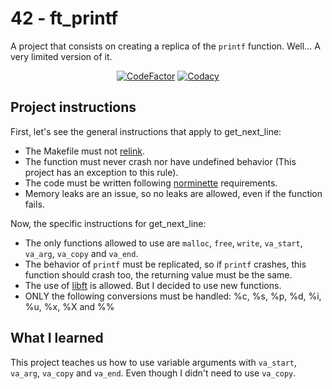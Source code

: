 # 42 - ft_printf
A project that consists on creating a replica of the `printf` function. Well... A very limited version of it.

<div align=center>
<a href="https://www.codefactor.io/repository/github/xdec0de/42printf"><img src="https://www.codefactor.io/repository/github/xdec0de/42printf/badge" alt="CodeFactor"/></a>
<a href="https://app.codacy.com/gh/xDec0de/42printf"><img src="https://app.codacy.com/project/badge/Grade/016a53fa76b24af983e035a00a3566b5" alt="Codacy"/></a>
</div>

## Project instructions
First, let's see the general instructions that apply to get_next_line:
- The Makefile must not [relink](https://stackoverflow.com/questions/52502399/what-does-it-mean-for-a-makefile-to-relink).
- The function must never crash nor have undefined behavior (This project has an exception to this rule).
- The code must be written following [norminette](https://github.com/42School/norminette) requirements.
- Memory leaks are an issue, so no leaks are allowed, even if the function fails.

Now, the specific instructions for get_next_line:
- The only functions allowed to use are `malloc`, `free`, `write`, `va_start`, `va_arg`, `va_copy` and `va_end`.
- The behavior of `printf` must be replicated, so if `printf` crashes, this function should crash too, the returning value must be the same.
- The use of [libft](https://github.com/xDec0de/42libft) is allowed. But I decided to use new functions.
- ONLY the following conversions must be handled: %c, %s, %p, %d, %i, %u, %x, %X and %%

## What I learned
This project teaches us how to use variable arguments with `va_start`, `va_arg`, `va_copy` and `va_end`. Even though I didn't need to use `va_copy`.
